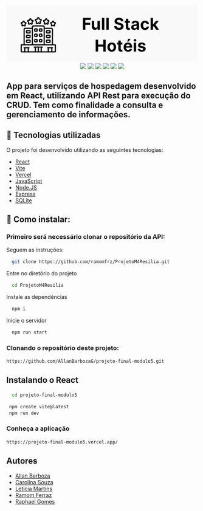 
<img src="https://github.com/AllanBarbozaG/projeto-final-modulo5/blob/dev/public/logofullstackhoteis.png" />



<div align='center'> 
  <img src="https://img.shields.io/badge/React-20232A?style=for-the-badge&logo=react&logoColor=61DAFB" />
  <img src="https://img.shields.io/badge/Vercel-000000?style=for-the-badge&logo=vercel&logoColor=white" />
  <img src="https://img.shields.io/badge/JavaScript-F7DF1E?style=for-the-badge&logo=javascript&logoColor=black" />
  <img src="https://img.shields.io/badge/GitHub-100000?style=for-the-badge&logo=github&logoColor=white" />
  <img src="https://img.shields.io/badge/Node.js-43853D?style=for-the-badge&logo=node.js&logoColor=white" />
  <img src="https://img.shields.io/badge/Express.js-404D59?style=for-the-badge" />
</div>

## App para serviços de hospedagem desenvolvido em React, utilizando API Rest para execução do CRUD. Tem como finalidade a consulta e gerenciamento de informações.

## 🚀 Tecnologias utilizadas

O projeto foi desenvolvido utilizando as seguintes tecnologias:

- [React](https://pt-br.reactjs.org/)
- [Vite](https://vitejs.dev/)
- [Vercel](https://vercel.com/)
- [JavaScript](https://developer.mozilla.org/pt-BR/docs/Web/JavaScript)
- [Node.JS](https://nodejs.org/en/)
- [Express](http://expressjs.com/pt-br/)
- [SQLite](https://www.sqlite.org/index.html)

## 🎫 Como instalar:

### Primeiro será necessário clonar o repositório da API:

Seguem as instruções:

```bash
  git clone https://github.com/ramomfrz/ProjetoM4Resilia.git

```

Entre no diretório do projeto

```bash
  cd ProjetoM4Resilia
```

Instale as dependências

```bash
  npm i
```

Inicie o servidor

```bash
  npm run start
```

### Clonando o repositório deste projeto:

```bash
https://github.com/AllanBarbozaG/projeto-final-modulo5.git

```
## Instalando o React

```bash
  cd projeto-final-modulo5
```

```bash
 npm create vite@latest
 npm run dev
```

### Conheça a aplicação

```bash
https://projeto-final-modulo5.vercel.app/  

```


## Autores

- [Allan Barboza](https://github.com/AllanBarbozaG)
- [Carolina Souza](https://github.com/carolinadesouzasilva)
- [Letícia Martins](https://github.com/letxns)
- [Ramom Ferraz](https://github.com/ramomfrz)
- [Raphael Gomes](https://github.com/RaaphaelGomesS)
